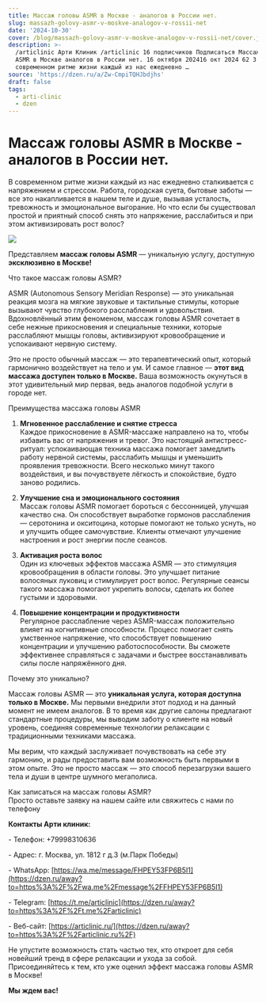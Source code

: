 ```yaml
---
title: Массаж головы ASMR в Москве - аналогов в России нет.
slug: massazh-golovy-asmr-v-moskve-analogov-v-rossii-net
date: '2024-10-30'
cover: /blog/massazh-golovy-asmr-v-moskve-analogov-v-rossii-net/cover.jpg
description: >-
  /articlinic Арти Клиник /articlinic 16 подписчиков Подписаться Массаж головы
  ASMR в Москве аналогов в России нет. 16 октября 202416 окт 2024 62 3 мин В
  современном ритме жизни каждый из нас ежедневно …
source: 'https://dzen.ru/a/Zw-CmpiTQHJbdjhs'
draft: false
tags:
  - arti-clinic
  - dzen
---
```


# Массаж головы ASMR в Москве - аналогов в России нет.

В современном ритме жизни каждый из нас ежедневно сталкивается с напряжением и стрессом. Работа, городская суета, бытовые заботы — все это накапливается в нашем теле и душе, вызывая усталость, тревожность и эмоциональное выгорание. Но что если бы существовал простой и приятный способ снять это напряжение, расслабиться и при этом активизировать рост волос?

![](/blog/massazh-golovy-asmr-v-moskve-analogov-v-rossii-net/img-0.jpg)

Представляем **массаж головы ASMR** — уникальную услугу, доступную **эксклюзивно в Москве!**  
  
Что такое массаж головы ASMR?  
  
ASMR (Autonomous Sensory Meridian Response) — это уникальная реакция мозга на мягкие звуковые и тактильные стимулы, которые вызывают чувство глубокого расслабления и удовольствия. Вдохновлённый этим феноменом, массаж головы ASMR сочетает в себе нежные прикосновения и специальные техники, которые расслабляют мышцы головы, активизируют кровообращение и успокаивают нервную систему.  
  
Это не просто обычный массаж — это терапевтический опыт, который гармонично воздействует на тело и ум. И самое главное — **этот вид массажа доступен только в Москве.** Ваша возможность окунуться в этот удивительный мир первая, ведь аналогов подобной услуги в городе нет.  
  
Преимущества массажа головы ASMR  
  
1. **Мгновенное расслабление и снятие стресса**  
Каждое прикосновение в ASMR-массаже направлено на то, чтобы избавить вас от напряжения и тревог. Это настоящий антистресс-ритуал: успокаивающая техника массажа помогает замедлить работу нервной системы, расслабить мышцы и уменьшить проявления тревожности. Всего несколько минут такого воздействия, и вы почувствуете лёгкость и спокойствие, будто заново родились.  
  
1. **Улучшение сна и эмоционального состояния**  
Массаж головы ASMR помогает бороться с бессонницей, улучшая качество сна. Он способствует выработке гормонов расслабления — серотонина и окситоцина, которые помогают не только уснуть, но и улучшить общее самочувствие. Клиенты отмечают улучшение настроения и рост энергии после сеансов.  
  
1. **Активация роста волос**  
Один из ключевых эффектов массажа ASMR — это стимуляция кровообращения в области головы. Это улучшает питание волосяных луковиц и стимулирует рост волос. Регулярные сеансы такого массажа помогают укрепить волосы, сделать их более густыми и здоровыми.  
  
1. **Повышение концентрации и продуктивности**  
Регулярное расслабление через ASMR-массаж положительно влияет на когнитивные способности. Процесс помогает снять умственное напряжение, что способствует повышению концентрации и улучшению работоспособности. Вы сможете эффективнее справляться с задачами и быстрее восстанавливать силы после напряжённого дня.  
  
Почему это уникально?  
  
Массаж головы ASMR — это **уникальная услуга, которая доступна только в Москве.** Мы первыми внедрили этот подход и на данный момент не имеем аналогов. В то время как другие салоны предлагают стандартные процедуры, мы выводим заботу о клиенте на новый уровень, соединяя современные технологии релаксации с традиционными техниками массажа.  
  
Мы верим, что каждый заслуживает почувствовать на себе эту гармонию, и рады предоставить вам возможность быть первыми в этом опыте. Это не просто массаж — это способ перезагрузки вашего тела и души в центре шумного мегаполиса.  
  
Как записаться на массаж головы ASMR?  
Просто оставьте заявку на нашем сайте или свяжитесь с нами по телефону

**Контакты Арти клиник:**

\- Телефон: +79998310636

\- Адрес: г. Москва, ул. 1812 г д.3 (м.Парк Победы)

\- WhatsApp: [https://wa.me/message/FHPEY53FP6B5I1](https://dzen.ru/away?to=https%3A%2F%2Fwa.me%2Fmessage%2FFHPEY53FP6B5I1)

\- Telegram: [https://t.me/articlinic](https://dzen.ru/away?to=https%3A%2F%2Ft.me%2Farticlinic)

\- Веб-сайт: [https://articlinic.ru/](https://dzen.ru/away?to=https%3A%2F%2Farticlinic.ru%2F)

Не упустите возможность стать частью тех, кто откроет для себя новейший тренд в сфере релаксации и ухода за собой. Присоединяйтесь к тем, кто уже оценил эффект массажа головы ASMR в Москве!  
  
**Мы ждем вас!**